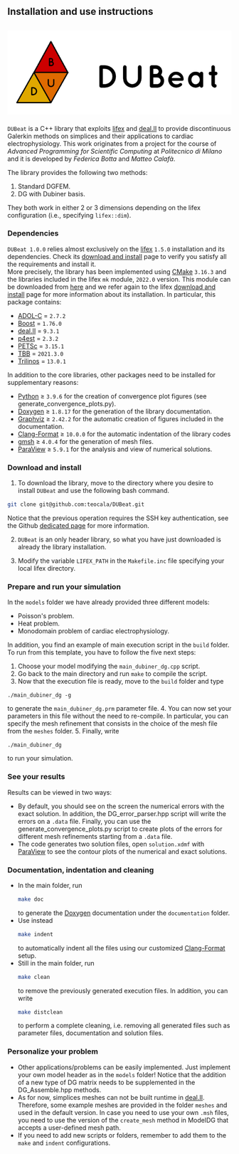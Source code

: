 Installation and use instructions
-----------------------------------------------------------------
![](./extra/images/title_image.png)
-----------------------------------------------------------------

`DUBeat` is a C++ library that exploits [lifex][] and [deal.II][] to provide discontinuous Galerkin methods on simplices and their applications to cardiac electrophysiology.
This work originates from a project for the course of *Advanced Programming for Scientific Computing* at *Politecnico di Milano* and it is developed by *Federica Botta* and *Matteo Calafà*.

The library provides the following two methods:
1. Standard DGFEM.
2. DG with Dubiner basis.

They both work in either 2 or 3 dimensions depending on the lifex configuration (i.e., specifying `lifex::dim`).


### Dependencies
`DUBeat 1.0.0` relies almost exclusively on the [lifex][] `1.5.0` installation and its dependencies. Check its [download and install][] page to verify you satisfy all the requirements and install it.  
More precisely, the library has been implemented using [CMake][] `3.16.3` and the libraries included in the lifex `mk` module, `2022.0` version. This module can be downloaded from [here][] and we refer again to the lifex [download and install][] page for more information about its installation. In particular, this package contains:
- [ADOL-C][] = `2.7.2`
- [Boost][] = `1.76.0`
- [deal.II][] = `9.3.1`
- [p4est][] = `2.3.2`
- [PETSc][] = `3.15.1`
- [TBB][] = `2021.3.0`
- [Trilinos][] = `13.0.1`

In addition to the core libraries, other packages need to be installed for supplementary reasons:
- [Python][] ≥ `3.9.6` for the creation of convergence plot figures (see generate_convergence_plots.py).
- [Doxygen][] ≥ `1.8.17` for the generation of the library documentation.
- [Graphviz][] ≥ `2.42.2` for the automatic creation of figures included in the documentation.
- [Clang-Format][] ≥ `10.0.0` for the automatic indentation of the library codes
- [gmsh][] ≥ `4.0.4` for the generation of mesh files.
- [ParaView][] ≥ `5.9.1` for the analysis and view of numerical solutions.



### Download and install
1. To download the library, move to the directory where you desire to install `DUBeat` and use the following bash command.
  ```bash
  git clone git@github.com:teocala/DUBeat.git
  ```
  Notice that the previous operation requires the SSH key authentication, see the Github [dedicated page][] for more information.

2. `DUBeat` is an only header library, so what you have just downloaded is already the library installation.

3. Modify the variable `LIFEX_PATH` in the `Makefile.inc` file specifying your local lifex directory.



### Prepare and run your simulation
In the `models` folder we have already provided three different models:
  - Poisson's problem.
  - Heat problem.
  - Monodomain problem of cardiac electrophysiology.

In addition, you find an example of main execution script in the `build` folder.  
To run from this template, you have to follow the five next steps:

1. Choose your model modifying the `main_dubiner_dg.cpp` script.
2. Go back to the main directory and run `make` to compile the script.
3. Now that the execution file is ready, move to the `build` folder and type
  ~~~~
  ./main_dubiner_dg -g
  ~~~~
  to generate the `main_dubiner_dg.prm` parameter file.
4. You can now set your parameters in this file without the need to re-compile. In particular, you can specify the mesh refinement that consists in the choice of the mesh file from the `meshes` folder.
5. Finally, write
  ~~~~
  ./main_dubiner_dg
  ~~~~
  to run your simulation.

### See your results
Results can be viewed in two ways:
- By default, you should see on the screen the numerical errors with the exact solution. In addition, the DG_error_parser.hpp script will write the errors on a `.data` file. Finally, you can use the generate_convergence_plots.py script to create plots of the errors for different mesh refinements starting from a `.data` file.
- The code generates two solution files, open `solution.xdmf` with [ParaView][] to see the contour plots of the numerical and exact solutions.

### Documentation, indentation and cleaning
- In the main folder, run
  ```bash
  make doc
  ```
  to generate the [Doxygen][] documentation under the `documentation` folder.
- Use instead
  ```bash
  make indent
  ```
  to automatically indent all the files using our customized [Clang-Format][] setup.
- Still in the main folder, run
  ```bash
  make clean
  ```
  to remove the previously generated execution files. In addition, you can write
  ```bash
  make distclean
  ```
  to perform a complete cleaning, i.e. removing all generated files such as parameter files, documentation and solution files.


### Personalize your problem
- Other applications/problems can be easily implemented. Just implement your own model header as in the `models` folder!
  Notice that the addition of a new type of DG matrix needs to be supplemented in the DG_Assemble.hpp methods.
- As for now, simplices meshes can not be built runtime in [deal.II][]. Therefore, some example meshes are provided in the folder `meshes` and used in the default version.
  In case you need to use your own `.msh` files, you need to use the version of the `create_mesh` method in ModelDG that accepts a user-defined mesh path.
- If you need to add new scripts or folders, remember to add them to the `make` and `indent` configurations.



[lifex]: https://lifex.gitlab.io/
[dedicated page]: https://docs.github.com/en/authentication/connecting-to-github-with-ssh
[download and install]: https://lifex.gitlab.io/lifex/download-and-install.html
[ParaView]: https://www.paraview.org/
[Python]: https://www.python.org/
[Doxygen]: https://doxygen.nl/
[Graphviz]: https://graphviz.org/
[gmsh]: https://gmsh.info/
[CMake]: https://cmake.org/
[here]: https://github.com/elauksap/mk/releases/download/v2022.0/mk-2022.0-lifex.tar.gz
[Clang-Format]: https://clang.llvm.org/docs/ClangFormat.html
[deal.II]: https://www.dealii.org/
[ADOL-C]: https://github.com/coin-or/ADOL-C
[Boost]: https://www.boost.org/
[p4est]: http://www.p4est.org/
[PETSc]: https://petsc.org/release/
[TBB]: https://github.com/oneapi-src/oneTBB
[Trilinos]: https://trilinos.github.io/
